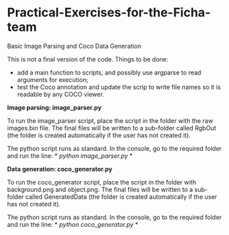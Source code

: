 # Practical-Exercises-for-the-Ficha-team
Basic Image Parsing and Coco Data Generation

This is not a final version of the code. Things to be done:
- add a main function to scripts, and possibly use argparse to read arguments for execution;
- test the Coco annotation and update the scrip to write file names so it is readable by any COCO viewer.

**Image parsing: image_parser.py**

To run the image_parser script, place the script in the folder
with the raw images.bin file. The final files will be written to
a sub-folder called RgbOut (the folder is created automatically
if the user has not created it).

The python script runs as standard. In the console, go to the
required folder and run the line: * *python image_parser.py* *



**Data generation: coco_generator.py**

To run the coco_generator script, place the script in the
folder with background.png and object.png. The final files will
be written to a sub-folder called GeneratedData (the folder is
created automatically if the user has not created it).

The python script runs as standard. In the console, go to the
required folder and run the line: * *python coco_generator.py* *
